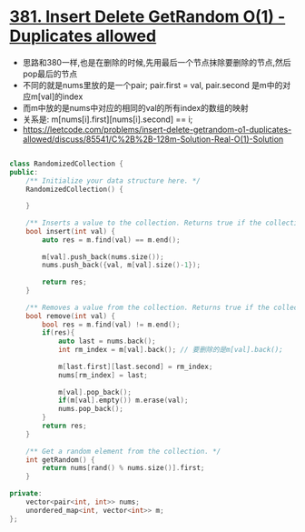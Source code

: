 # [381. Insert Delete GetRandom O(1) - Duplicates allowed](https://leetcode.com/problems/insert-delete-getrandom-o1-duplicates-allowed/)
* 思路和380一样,也是在删除的时候,先用最后一个节点抹除要删除的节点,然后pop最后的节点
* 不同的就是nums里放的是一个pair; pair.first = val, pair.second 是m中的对应m[val]的index
* 而m中放的是nums中对应的相同的val的所有index的数组的映射
* 关系是: m[nums[i].first][nums[i].second] == i;
* https://leetcode.com/problems/insert-delete-getrandom-o1-duplicates-allowed/discuss/85541/C%2B%2B-128m-Solution-Real-O(1)-Solution

```c++

class RandomizedCollection {
public:
    /** Initialize your data structure here. */
    RandomizedCollection() {
        
    }
    
    /** Inserts a value to the collection. Returns true if the collection did not already contain the specified element. */
    bool insert(int val) {
        auto res = m.find(val) == m.end();
        
        m[val].push_back(nums.size());
        nums.push_back({val, m[val].size()-1});
        
        return res;
    }
    
    /** Removes a value from the collection. Returns true if the collection contained the specified element. */
    bool remove(int val) {
        bool res = m.find(val) != m.end();
        if(res){
            auto last = nums.back();
            int rm_index = m[val].back(); // 要删除的是m[val].back();
            
            m[last.first][last.second] = rm_index;
            nums[rm_index] = last;
            
            m[val].pop_back();
            if(m[val].empty()) m.erase(val); 
            nums.pop_back();
        }
        return res;
    }
    
    /** Get a random element from the collection. */
    int getRandom() {
        return nums[rand() % nums.size()].first;
    }
    
private:
    vector<pair<int, int>> nums;
    unordered_map<int, vector<int>> m;
};

```
